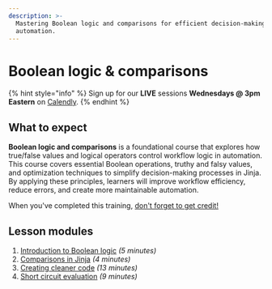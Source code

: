 ```yaml
---
description: >-
  Mastering Boolean logic and comparisons for efficient decision-making in
  automation.
---
```


# Boolean logic & comparisons

{% hint style="info" %}
Sign up for our **LIVE** sessions **Wednesdays @ 3pm** **Eastern** on [Calendly](https://calendly.com/cluck-u/rewst-203).
{% endhint %}

## What to expect

**Boolean logic and comparisons** is a foundational course that explores how true/false values and logical operators control workflow logic in automation. This course covers essential Boolean operations, truthy and falsy values, and optimization techniques to simplify decision-making processes in Jinja. By applying these principles, learners will improve workflow efficiency, reduce errors, and create more maintainable automation.

When you've completed this training, [don't forget to get credit!](https://app.rewst.io/form/01914838-f969-7018-9072-9f1ab3e5ece6)

## Lesson modules

1. [Introduction to Boolean logic](boolean-logic-and-comparisons/introduction-to-boolean-logic.md) _(5 minutes)_
2. [Comparisons in Jinja](boolean-logic-and-comparisons/comparisons-in-jinja.md) _(4 minutes)_
3. [Creating cleaner code](boolean-logic-and-comparisons/creating-cleaner-code.md) _(13 minutes)_
4. [Short circuit evaluation](boolean-logic-and-comparisons/short-circuit-evaluation.md) _(9 minutes)_
